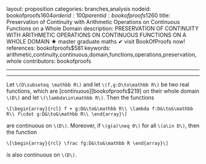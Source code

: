 layout: proposition
categories: branches,analysis
nodeid: bookofproofs$1604
orderid: 100
parentid: bookofproofs$1260
title: Preservation of Continuity with Arithmetic Operations on Continuous Functions on a Whole Domain
description: PRESERVATION OF CONTINUITY WITH ARITHMETIC OPERATIONS ON CONTINUOUS FUNCTIONS ON A WHOLE DOMAIN &#9733; master graduate maths &#10004; visit BookOfProofs now!
references: bookofproofs$581
keywords: arithmetic,continuity,continuous,domain,functions,operations,preservation,whole
contributors: bookofproofs

---


---

Let `\(D\subseteq \mathbb R\)` and let `\(f,g:D\to\mathbb R\)` be two real functions, which are [continuous][bookofproofs$219] on their whole domain `\(D\)` and let `\(\lambda\in\mathbb R\)`. Then the functions

`\[\begin{array}{rcl}
f + g:D&\to&\mathbb R\\
\lambda f:D&\to&\mathbb R\\
f\cdot g:D&\to&\mathbb R\\
\end{array}\]`

are continuous on `\(D\)`. Moreover, if `\(g(a)\neq 0\)` for all `\(a\in D\)`, then the function 

`\[\begin{array}{rcl}
\frac fg:D&\to&\mathbb R
\end{array}\]`

is also continuous on `\(D\)`.
